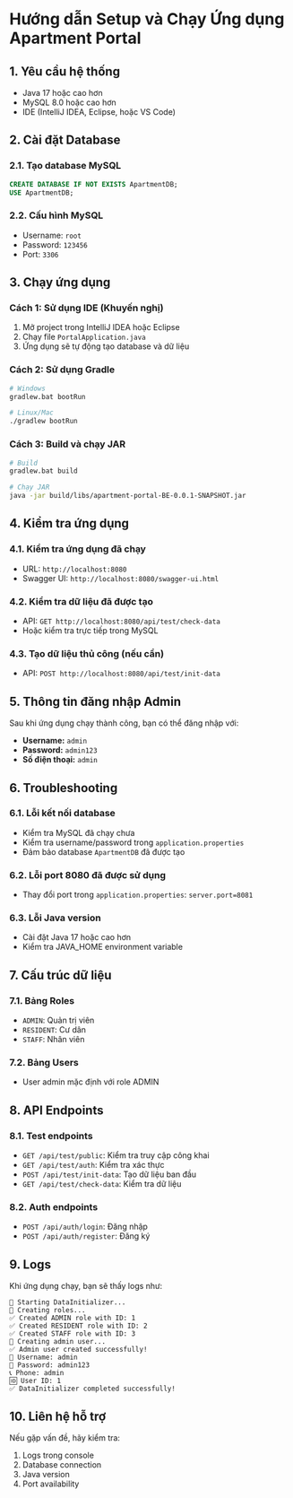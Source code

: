 # Hướng dẫn Setup và Chạy Ứng dụng Apartment Portal

## 1. Yêu cầu hệ thống
- Java 17 hoặc cao hơn
- MySQL 8.0 hoặc cao hơn
- IDE (IntelliJ IDEA, Eclipse, hoặc VS Code)

## 2. Cài đặt Database

### 2.1. Tạo database MySQL
```sql
CREATE DATABASE IF NOT EXISTS ApartmentDB;
USE ApartmentDB;
```

### 2.2. Cấu hình MySQL
- Username: `root`
- Password: `123456`
- Port: `3306`

## 3. Chạy ứng dụng

### Cách 1: Sử dụng IDE (Khuyến nghị)
1. Mở project trong IntelliJ IDEA hoặc Eclipse
2. Chạy file `PortalApplication.java`
3. Ứng dụng sẽ tự động tạo database và dữ liệu

### Cách 2: Sử dụng Gradle
```bash
# Windows
gradlew.bat bootRun

# Linux/Mac
./gradlew bootRun
```

### Cách 3: Build và chạy JAR
```bash
# Build
gradlew.bat build

# Chạy JAR
java -jar build/libs/apartment-portal-BE-0.0.1-SNAPSHOT.jar
```

## 4. Kiểm tra ứng dụng

### 4.1. Kiểm tra ứng dụng đã chạy
- URL: `http://localhost:8080`
- Swagger UI: `http://localhost:8080/swagger-ui.html`

### 4.2. Kiểm tra dữ liệu đã được tạo
- API: `GET http://localhost:8080/api/test/check-data`
- Hoặc kiểm tra trực tiếp trong MySQL

### 4.3. Tạo dữ liệu thủ công (nếu cần)
- API: `POST http://localhost:8080/api/test/init-data`

## 5. Thông tin đăng nhập Admin

Sau khi ứng dụng chạy thành công, bạn có thể đăng nhập với:

- **Username:** `admin`
- **Password:** `admin123`
- **Số điện thoại:** `admin`

## 6. Troubleshooting

### 6.1. Lỗi kết nối database
- Kiểm tra MySQL đã chạy chưa
- Kiểm tra username/password trong `application.properties`
- Đảm bảo database `ApartmentDB` đã được tạo

### 6.2. Lỗi port 8080 đã được sử dụng
- Thay đổi port trong `application.properties`: `server.port=8081`

### 6.3. Lỗi Java version
- Cài đặt Java 17 hoặc cao hơn
- Kiểm tra JAVA_HOME environment variable

## 7. Cấu trúc dữ liệu

### 7.1. Bảng Roles
- `ADMIN`: Quản trị viên
- `RESIDENT`: Cư dân
- `STAFF`: Nhân viên

### 7.2. Bảng Users
- User admin mặc định với role ADMIN

## 8. API Endpoints

### 8.1. Test endpoints
- `GET /api/test/public`: Kiểm tra truy cập công khai
- `GET /api/test/auth`: Kiểm tra xác thực
- `POST /api/test/init-data`: Tạo dữ liệu ban đầu
- `GET /api/test/check-data`: Kiểm tra dữ liệu

### 8.2. Auth endpoints
- `POST /api/auth/login`: Đăng nhập
- `POST /api/auth/register`: Đăng ký

## 9. Logs

Khi ứng dụng chạy, bạn sẽ thấy logs như:
```
🚀 Starting DataInitializer...
📝 Creating roles...
✅ Created ADMIN role with ID: 1
✅ Created RESIDENT role with ID: 2
✅ Created STAFF role with ID: 3
👤 Creating admin user...
✅ Admin user created successfully!
📱 Username: admin
🔑 Password: admin123
📞 Phone: admin
🆔 User ID: 1
✅ DataInitializer completed successfully!
```

## 10. Liên hệ hỗ trợ

Nếu gặp vấn đề, hãy kiểm tra:
1. Logs trong console
2. Database connection
3. Java version
4. Port availability 